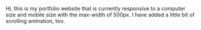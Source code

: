 Hi, this is my portfolio website that is currently responsive to a computer size and mobile size with the max-width of 500px. I have added a little bit of scrolling animation, too. 
